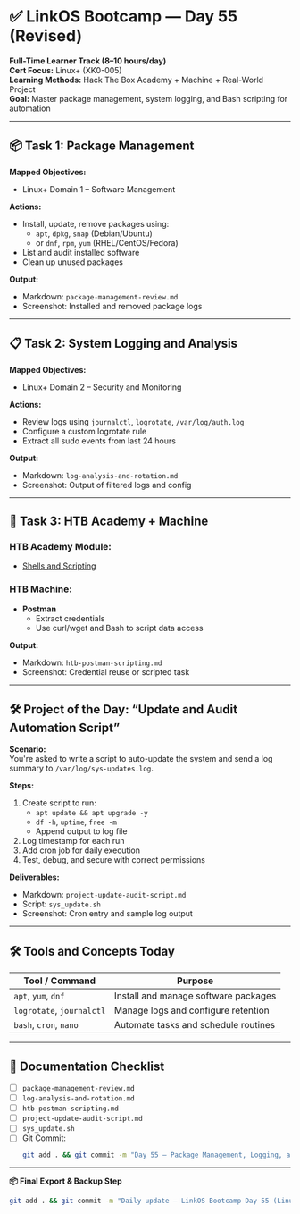 # ✅ LinkOS Bootcamp — Day 55 (Revised)

**Full-Time Learner Track (8–10 hours/day)**  
**Cert Focus:** Linux+ (XK0-005)  
**Learning Methods:** Hack The Box Academy + Machine + Real-World Project  
**Goal:** Master package management, system logging, and Bash scripting for automation

---

## 📦 Task 1: Package Management

**Mapped Objectives:**  
- Linux+ Domain 1 – Software Management

**Actions:**  
- Install, update, remove packages using:  
  - `apt`, `dpkg`, `snap` (Debian/Ubuntu)  
  - or `dnf`, `rpm`, `yum` (RHEL/CentOS/Fedora)  
- List and audit installed software  
- Clean up unused packages

**Output:**  
- Markdown: `package-management-review.md`  
- Screenshot: Installed and removed package logs

---

## 📋 Task 2: System Logging and Analysis

**Mapped Objectives:**  
- Linux+ Domain 2 – Security and Monitoring

**Actions:**  
- Review logs using `journalctl`, `logrotate`, `/var/log/auth.log`  
- Configure a custom logrotate rule  
- Extract all sudo events from last 24 hours

**Output:**  
- Markdown: `log-analysis-and-rotation.md`  
- Screenshot: Output of filtered logs and config

---

## 🧪 Task 3: HTB Academy + Machine

### HTB Academy Module:
- [Shells and Scripting](https://academy.hackthebox.com/module/93)

### HTB Machine:
- **Postman**  
  - Extract credentials  
  - Use curl/wget and Bash to script data access

**Output:**  
- Markdown: `htb-postman-scripting.md`  
- Screenshot: Credential reuse or scripted task

---

## 🛠️ Project of the Day: “Update and Audit Automation Script”

**Scenario:**  
You're asked to write a script to auto-update the system and send a log summary to `/var/log/sys-updates.log`.

**Steps:**  
1. Create script to run:  
   - `apt update && apt upgrade -y`  
   - `df -h`, `uptime`, `free -m`  
   - Append output to log file  
2. Log timestamp for each run  
3. Add cron job for daily execution  
4. Test, debug, and secure with correct permissions

**Deliverables:**  
- Markdown: `project-update-audit-script.md`  
- Script: `sys_update.sh`  
- Screenshot: Cron entry and sample log output

---

## 🛠️ Tools and Concepts Today

| Tool / Command     | Purpose                                        |
|--------------------|------------------------------------------------|
| `apt`, `yum`, `dnf`| Install and manage software packages           |
| `logrotate`, `journalctl` | Manage logs and configure retention    |
| `bash`, `cron`, `nano` | Automate tasks and schedule routines      |

---

## 📁 Documentation Checklist

- [ ] `package-management-review.md`  
- [ ] `log-analysis-and-rotation.md`  
- [ ] `htb-postman-scripting.md`  
- [ ] `project-update-audit-script.md`  
- [ ] `sys_update.sh`  
- [ ] Git Commit:
  ```bash
  git add . && git commit -m "Day 55 – Package Management, Logging, and Shell Script Project" && git push origin main
  ```

---

**📦 Final Export & Backup Step**

```bash
git add . && git commit -m "Daily update – LinkOS Bootcamp Day 55 (Linux+ HTB + Project)" && git push origin main
```
